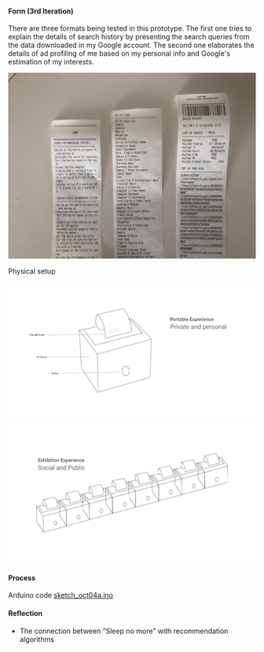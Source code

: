 #### Form (3rd Iteration)

There are three formats being tested in this prototype. The first one tries to explain the details of search history by presenting the search queries from the data downloaded in my Google account. The second one elaborates the details of ad profiling of me based on my personal info and Google's estimation of my interests. 

![alt text](Assets/IMG_5631.JPG "Receipt")

Physical setup

![alt text](Assets/personal.png "Portable")
![alt text](Assets/social.png "Exhibition")

#### Process
Arduino code [sketch_oct04a.ino](Code/sketch_nov01a.ino)

#### Reflection
* The connection between "Sleep no more" with recommendation algorithms


